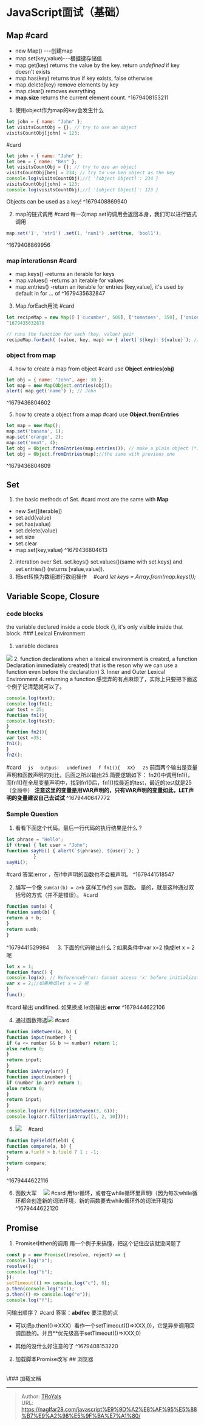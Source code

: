 # JavaScript面试（基础）


## Map \#card

- new Map() ---创建map
- map.set(key,value)---根据键存储值
- map.get(key) returns the value by the key. return *undefined* if key doesn't exists
- map.has(key) returns true if key exists, false otherwise
- map.delete(key) remove elements by key
- map.clear() removes everything
- **map.size** returns the current element count.
  \^1679408153211

1.  使用object作为map的key会发生什么

``` js
let john = { name: "John" };
let visitsCountObj = {}; // try to use an object
visitsCountObj[john] = 123; 
```

\#card

``` js
let john = { name: "John" };
let ben = { name: "Ben" };
let visitsCountObj = {}; // try to use an object
visitsCountObj[ben] = 234; // try to use ben object as the key
console.log(visitsCountObj);//{ '[object Object]': 234 }
visitsCountObj[john] = 123;
console.log(visitsCountObj);//{ '[object Object]': 123 }
```

Objects can be used as a key!
\^1679408869940

2.  map的链式调用 \#card
    每一次map.set的调用会返回本身，我们可以进行链式调用

``` js
map.set('1', 'str1') .set(1, 'num1') .set(true, 'bool1');
```

\^1679408869956

### map interationsn \#card

- map.keys() -returns an iterable for keys
- map.values() -returns an iterable for values
- map.entries() -return an iterable for entries \[key,value\], it's used by default in for ... of
  \^1679435632847

3.  Map.forEach用法 \#card

``` js
let recipeMap = new Map([ ['cucumber', 500], ['tomatoes', 350], ['onion', 50] ]);
^1679435632870

// runs the function for each (key, value) pair 
recipeMap.forEach( (value, key, map) => { alert(`${key}: ${value}`); // cucumber: 500 etc });
```

### object from map

4.  how to create a map from object \#card
    use **Object.entries(obj)**

``` js
let obj = { name: "John", age: 30 };
let map = new Map(Object.entries(obj));
alert( map.get('name') ); // John
```

\^1679436804602

5.  how to create a object from a map \#card
    use **Object.fromEntries**

``` js
let map = new Map();
map.set('banana', 1);
map.set('orange', 2); 
map.set('meat', 4); 
let obj = Object.fromEntries(map.entries()); // make a plain object (*)_ // done! // obj = { banana: 1, orange: 2, meat: 4 } alert(obj.orange); // 2
let obj = Object.fromEntries(map);//the same with previous one
```

\^1679436804609

## Set

1.  the basic methods of Set. \#card
    most are the same with **Map**

- new Set(\[iterable\])
- set.add(value)
- set.has(value)
- set.delete(value)
- set.size
- set.clear
- map.set(key,value)
  \^1679436804613

2.  interation over Set.
    set.keys() set.values()(same with set.keys) and set.entries() (returns \[value,value\]). 　
    　
3.  把set转换为数组进行数组操作 　#card
    *let keys = Array.from(map.keys());*　
    　　
    　

## Variable Scope, Closure

### code blocks

the variable declared inside a code block {}, it's only visible inside that block.
\### Lexical Environment
1. variable declares　
<img src="http://oss.naglfar28.com/naglfar28/202303220647792.png"/>
2. function declarations
when a lexical environment is created, a function Declaration immediately created( that is the reson why we can use a function even before the declaration)
3. Inner and Outer Lexical Environment
4. returning a function
感觉弄的有点麻烦了，实际上只要把下面这个例子记清楚就可以了。

``` js
console.log(test);
console.log(fn1);
var test = 25;
function fn1(){
console.log(test);
}
function fn2(){
var test =35;
fn1();
}
fn2();
```

\#card
　`js 　outpus: 　undefined 　f fn1(){ 　XX} 　25`
前面两个输出是变量声明和函数声明的对比，后面之所以输出25.简要逻辑如下： fn2()中调用fn1()，而fn1()在全局变量声明中，找到fn1()后，fn1()找最近的test，最近的test就是25（全局中）
**注意这里的变量是用VAR声明的，只有VAR声明的变量如此，LET声明的变量建议自己去试试**
\^1679440647772

### Sample Question

1.  看看下面这个代码。最后一行代码的执行结果是什么？[](https://zh.javascript.info/closure# "运行")

``` js
let phrase = "Hello"; 
if (true) { let user = "John";
function sayHi() { alert(`${phrase}, ${user}`); } 
          } 
sayHi();
```

\#card
答案:error ，在if中声明的函数也不会被声明。
\^1679441518547

2.  编写一个像 `sum(a)(b) = a+b` 这样工作的 `sum` 函数。
    是的，就是这种通过双括号的方式（并不是错误）。 \#card

``` js
function sum(a) {
function sumb(b) {
return a + b;
}
return sumb;
}
```

\^1679441529984
　
3. 下面的代码输出什么？如果条件中var x=2 换成let x = 2 呢

``` js
let x = 1;
function func() {
console.log(x); // ReferenceError: Cannot access 'x' before initialization
var x = 2;//如果换成let x = 2 呢
}
func();
```

\#card
输出 undifined. 如果换成 let则输出 **error**
\^1679444622106

4.  通过函数筛选<img src="http://oss.naglfar28.com/naglfar28/202303220743983.png"/> \#card 　

``` js
function inBetween(a, b) {
function input(number) {
if (a <= number && b >= number) return 1;
else return 0;
}
return input;
}
function inArray(arr) {
function input(number) {
if (number in arr) return 1;
else return 0;
}
return input;
}
console.log(arr.filter(inBetween(3, 6)));
console.log(arr.filter(inArray([1, 2, 10])));
```

5.  <img src="http://oss.naglfar28.com/naglfar28/202303220811169.png"/>　
    \#card

``` js
function byField(field) {
function compare(a, b) {
return a.field > b.field ? 1 : -1;
}
return compare;
}
```

\^1679444622116

6.  函数大军　
    <img src="http://oss.naglfar28.com/naglfar28/202303220815470.png"/>
    \#card
    用for循环，或者在while循环里声明i（因为每次while循环都会创造新的词法环境，新的函数要去while循环外的词法环境找i
    \^1679444622120
    　
    　

## Promise

1.  Promise中then的调用
    用一个例子来搞懂，把这个记住应该就没问题了

``` js
const p = new Promise((resolve, reject) => {
console.log("a");
resolve();
console.log("b");
});
setTimeout(() => console.log("c"), 0);
p.then(console.log("d"));
p.then(() => console.log("e"));
console.log("f");
```

问输出顺序？ \#card
答案：**abdfec**
要注意的点
- 可以把p.then(()=\>XXX）看作一个setTimeout(()=\>XXX,0)，它是异步调用回调函数的。并且\*\*优先级高于setTimeout(()=\>XXX,0)

- 其他的没什么好注意的了
\^1679408153220

2. 加载脚本Promise改写
\## 浏览器  


<br>
\### 加载文档


---

> Author: [TRoYals](https://naglfar28.com)  
> URL: https://naglfar28.com/javascript%E9%9D%A2%E8%AF%95%E5%88%B7%E9%A2%98%E5%9F%BA%E7%A1%80/  

